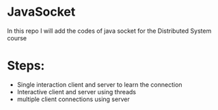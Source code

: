# JavaSocket

In this repo I will add the codes of java socket for the Distributed System course

# Steps:
- Single interaction client and server to learn the connection
- Interactive client and server using threads
- multiple client connections using server

